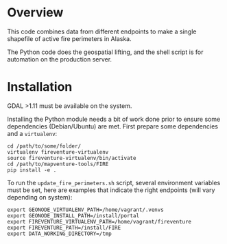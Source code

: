# Overview

This code combines data from different endpoints to make a single shapefile of active fire perimeters in Alaska.

The Python code does the geospatial lifting, and the shell script is for automation on the production server.

# Installation

GDAL >1.11 must be available on the system.

Installing the Python module needs a bit of work done prior to ensure some dependencies (Debian/Ubuntu) are met.  First prepare some dependencies and a `virtualenv`:

```
cd /path/to/some/folder/
virtualenv fireventure-virtualenv
source fireventure-virtualenv/bin/activate
cd /path/to/mapventure-tools/FIRE
pip install -e .
```

To run the `update_fire_perimeters.sh` script, several environment variables must be set, here are examples that indicate the right endpoints (will vary depending on system):

```
export GEONODE_VIRTUALENV_PATH=/home/vagrant/.venvs
export GEONODE_INSTALL_PATH=/install/portal
export FIREVENTURE_VIRTUALENV_PATH=/home/vagrant/fireventure
export FIREVENTURE_PATH=/install/FIRE
export DATA_WORKING_DIRECTORY=/tmp
```
